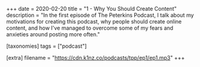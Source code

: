 +++
date = 2020-02-20
title = "1 - Why You Should Create Content"
description = "In the first episode of The Peterkins Podcast, I talk about my motivations for creating this podcast, why people should create online content, and how I've managed to overcome some of my fears and anxieties around posting more often."

[taxonomies]
tags = ["podcast"]

[extra]
filename = "https://cdn.k1nz.co/podcasts/tpp/ep1/ep1.mp3"
+++
